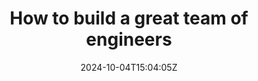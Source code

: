 ---
title: "How to build a great team of engineers"
date: 2024-10-04T15:04:05Z
summary: "How to build a great team of engineers"
description: "How to build a great team of engineers"
toc: false
readTime: true
autonumber: true
math: false
tags: ["Low Level Design", "Calculation"]
showTags: true
hideBackToTop: false
categories: ["Engineering"]
weight: 3
draft: true
---